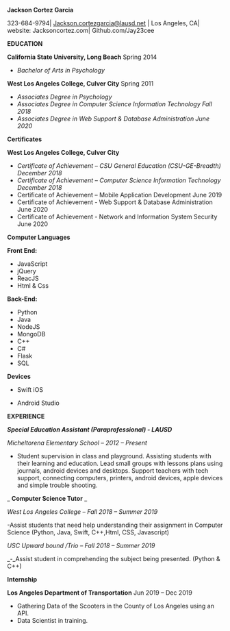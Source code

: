 **Jackson Cortez Garcia**

323-684-9794| Jackson.cortezgarcia@lausd.net | Los Angeles, CA| website: Jacksoncortez.com| Github.com/Jay23cee

**EDUCATION**

**California State University, Long Beach** Spring 2014

- _Bachelor of Arts in Psychology_

**West Los Angeles College, Culver City** Spring 2011

- _Associates Degree in Psychology_
- _Associates Degree in Computer Science Information Technology Fall 2018_
- _Associates Degree in Web Support &amp; Database Administration June 2020_


**Certificates**

**West Los Angeles College, Culver City**

- _Certificate of Achievement – CSU General Education (CSU-GE-Breadth) December 2018_
- _Certificate of Achievement – Computer Science Information Technology December 2018_
- Certificate of Achievement – Mobile Application Development June 2019
- Certificate of Achievement - Web Support &amp; Database Administration June 2020
- Certificate of Achievement - Network and Information System Security June 2020


**Computer Languages**

**Front End:**

- JavaScript
- jQuery
- ReacJS
- Html &amp; Css

**Back-End:**

- Python
- Java
- NodeJS
- MongoDB
- C++
- C#
- Flask
- SQL

**Devices**

- Swift iOS

- Android Studio


**EXPERIENCE**

_**Special Education Assistant (Paraprofessional) - LAUSD**_

_Micheltorena Elementary School – 2012 – Present_

- Student supervision in class and playground. Assisting students with their learning and education. Lead small groups with lessons plans using journals, android devices and desktops. Support teachers with tech support, connecting computers, printers, android devices, apple devices and simple trouble shooting.

_ **Computer Science Tutor** _

_West Los Angeles College – Fall 2018 – Summer 2019_

-Assist students that need help understanding their assignment in Computer Science (Python, Java, Swift, C++,Html, CSS, Javascript)

_USC Upward bound /Trio – Fall 2018 – Summer 2019_

_-_Assist student in comprehending the subject being presented. (Python &amp; C++)

**Internship**

**Los Angeles Department of Transportation** Jun 2019 – Dec 2019

- Gathering Data of the Scooters in the County of Los Angeles using an API.
- Data Scientist in training.
